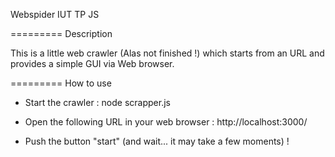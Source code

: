 Webspider
IUT TP JS

=========
Description

This is a little web crawler (Alas not finished !) which starts from an URL and provides a simple GUI via Web browser.

=========
How to use

 - Start the crawler :
	node scrapper.js

 - Open the following URL in your web browser :
 	http://localhost:3000/

 - Push the button "start" (and wait... it may take a few moments) !
